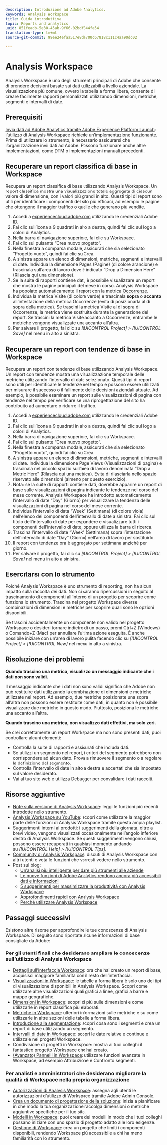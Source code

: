 ```yaml
---
description: Introduzione ad Adobe Analytics.
keywords: Analysis Workspace
title: Guida introduttiva
topic: Reports and analytics
uuid: 851feadb-5e30-45ab-9f66-02bdf844fa54
translation-type: tm+mt
source-git-commit: 99ee24efaa517e8da700c67818c111c4aa90dc02

---
```



# Analysis Workspace

Analysis Workspace è uno degli strumenti principali di Adobe che consente di prendere decisioni basate sui dati utilizzabili a livello aziendale. La visualizzazione più comune, ovvero la tabella a forma libera, consente di creare facilmente rapporti personalizzati utilizzando dimensioni, metriche, segmenti e intervalli di date.

## Prerequisiti

[Invia dati ad Adobe Analytics tramite Adobe Experience Platform Launch](/help/implement/implement-with-launch/validate-publish-prod.md): l’utilizzo di Analysis Workspace richiede un’implementazione funzionante. Prima di utilizzare lo strumento, è necessario assicurarsi che l’organizzazione invii dati ad Adobe. Possono funzionare anche altre implementazioni, come DTM o implementazioni manuali precedenti.

## Recuperare un report classifica di base in Workspace

Recupera un report classifica di base utilizzando Analysis Workspace. Un report classifica mostra una visualizzazione totale aggregata di ciascun valore di dimensione, con i valori più grandi in alto. Questi tipi di report sono utili per identificare i componenti del sito più efficaci, ad esempio le pagine che ottengono il maggior traffico o quelle che generano più vendite.

1. Accedi a [experiencecloud.adobe.com](https://experiencecloud.adobe.com) utilizzando le credenziali Adobe ID.
2. Fai clic sull’icona a 9 quadrati in alto a destra, quindi fai clic sul logo a colori di Analytics.
3. Nella barra di navigazione superiore, fai clic su Workspace.
4. Fai clic sul pulsante “Crea nuovo progetto”.
5. Nella finestra a comparsa modale, assicurati che sia selezionato “Progetto vuoto”, quindi fai clic su Crea.
6. A sinistra appare un elenco di dimensioni, metriche, segmenti e intervalli di date. Individua la dimensione Pages (Pagine) (di colore arancione) e trascinala sull’area di lavoro dove è indicato “Drop a Dimension Here” (Rilascia qui una dimensione).
7. Se la suite di rapporti contiene dati, è possibile visualizzare un report che mostra le pagine principali del mese in corso. Analysis Workspace ha popolato automaticamente il report con la metrica [Occorrenze](/help/components/c-variables/c-metrics/metrics-occurrences.md).
8. Individua la metrica Visite (di colore verde) e trascinala **sopra** o **accanto** all’intestazione della metrica Occorrenze (evita di posizionarla al di sopra della metrica). Se trascini la metrica Visite al di sopra di Occorrenze, la metrica viene sostituita durante la generazione del report. Se trascini la metrica Visite accanto a Occorrenze, entrambe le metriche vengono visualizzate una accanto all’altra.
9. Per salvare il progetto, fai clic su *[!UICONTROL Project] &gt; [!UICONTROL Save]* nel menu in alto a sinistra.

## Recuperare un report con tendenze di base in Workspace

Recupera un report con tendenze di base utilizzando Analysis Workspace. Un report con tendenze mostra una visualizzazione temporale delle metriche utilizzando l’intervallo di date selezionato. Questi tipi di report sono utili per identificare le tendenze nel tempo e possono essere utilizzati per misurare il successo o il fallimento delle decisioni aziendali attuate. Ad esempio, è possibile esaminare un report sulle visualizzazioni di pagina con tendenze nel tempo per verificare se una riprogettazione del sito ha contribuito ad aumentare o ridurre il traffico.

1. Accedi a [experiencecloud.adobe.com](https://experiencecloud.adobe.com) utilizzando le credenziali Adobe ID.
2. Fai clic sull’icona a 9 quadrati in alto a destra, quindi fai clic sul logo a colori di Analytics.
3. Nella barra di navigazione superiore, fai clic su Workspace.
4. Fai clic sul pulsante “Crea nuovo progetto”.
5. Nella finestra a comparsa modale, assicurati che sia selezionato “Progetto vuoto”, quindi fai clic su Crea.
6. A sinistra appare un elenco di dimensioni, metriche, segmenti e intervalli di date. Individua la dimensione Page Views (Visualizzazioni di pagina) e trascinala nel piccolo spazio sull’area di lavoro denominata “Drop a Metric Here” (Rilascia qui una metrica). Evita di rilasciarla nello spazio riservato alle dimensioni (almeno per questo esercizio).
7. Nota: se la suite di rapporti contiene dati, dovrebbe apparire un report di base sulle visualizzazioni di pagina indicante le tendenze nel corso del mese corrente. Analysis Workspace ha introdotto automaticamente l’intervallo di date “Day” (Giorno) per visualizzare la tendenza delle visualizzazioni di pagina nel corso del mese corrente.
8. Individua l’intervallo di data “Week” (Settimana) (di colore viola) nell’elenco dei componenti dell’intervallo di date a sinistra. Fai clic sul titolo dell’intervallo di date per espandere e visualizzare tutti i componenti dell’intervallo di date, oppure utilizza la barra di ricerca.
9. Trascina l’intervallo di date “Week” (Settimana) sopra l’intestazione dell’intervallo di date “Day” (Giorno) nell’area di lavoro per sostituirlo.
10. Il report con tendenze ora è aggregato per settimana anziché per giorno.
11. Per salvare il progetto, fai clic su *[!UICONTROL Project] &gt; [!UICONTROL Save]* nel menu in alto a sinistra.

## Esercitarsi con lo strumento

Poiché Analysis Workspace è uno strumento di reporting, non ha alcun impatto sulla raccolta dei dati. Non ci saranno ripercussioni in seguito al trascinamento di componenti all’interno di un progetto per scoprire come funziona lo strumento. Trascina nel progetto Workspace diverse combinazioni di dimensioni e metriche per scoprire quali sono le opzioni disponibili.

Se trascini accidentalmente un componente non valido nel progetto Workspace o desideri tornare indietro di un passo, premi Ctrl+Z (Windows) o Comando+Z (Mac) per annullare l’ultima azione eseguita. È anche possibile iniziare con un’area di lavoro pulita facendo clic su *[!UICONTROL Project] &gt; [!UICONTROL New]* nel menu in alto a sinistra.

## Risoluzione dei problemi

**Quando trascino una metrica, visualizzo un messaggio indicante che i dati non sono validi.**

Il messaggio indicante che i dati non sono validi significa che Adobe non può restituire dati utilizzando la combinazione di dimensioni e metriche utilizzate nel report. Ad esempio, due metriche posizionate una sopra all’altra non possono essere restituite come dati, in quanto non è possibile visualizzare due metriche in questo modo. Piuttosto, posiziona le metriche una accanto all’altra.

**Quando trascino una metrica, non visualizzo dati effettivi, ma solo zeri.**

Se crei correttamente un report Workspace ma non sono presenti dati, puoi controllare alcuni elementi:

* Controlla la suite di rapporti e assicurati che includa dati.
* Se utilizzi un segmento nel report, i criteri del segmento potrebbero non corrispondere ad alcun dato. Prova a rimuovere il segmento o a regolare la definizione del segmento.
* Controlla l’intervallo di date in alto a destra e accertati che sia impostato sul valore desiderato.
* Vai al tuo sito web e utilizza Debugger per convalidare i dati raccolti.

## Risorse aggiuntive

* [Note sulla versione di Analysis Workspace](/help/analyze/analysis-workspace/new-features-in-analysis-workspace.md): leggi le funzioni più recenti introdotte nello strumento.
* [Analysis Workspace su YouTube](https://www.youtube.com/playlist?list=PL2tCx83mn7GuNnQdYGOtlyCu0V5mEZ8sS): scopri come utilizzare la maggior parte delle funzioni di Analysis Workspace tramite questa ampia playlist.
* Suggerimenti interni ai prodotti: i suggerimenti della giornata, oltre a brevi video, vengono visualizzati occasionalmente nell’angolo inferiore destro di Analysis Workspace. Se questi suggerimenti vengono chiusi, possono essere recuperati in qualsiasi momento andando su *[!UICONTROL Help] &gt; [!UICONTROL Tips]*.
* [Community di Analysis Workspace](https://forums.adobe.com/community/experience-cloud/analytics-cloud/analytics/analysis-workspace): discuti di Analysis Workspace con altri utenti e vota le funzioni che vorresti vedere nello strumento.
* Post sul blog:
   * [Un’analisi più intelligente per dare più strumenti alle aziende](https://blogs.adobe.com/digitalmarketing/analytics/adobe-analytics-fall-2016-release-empowering-organizations-smarter-analysis/)
   * [Le nuove funzioni di Adobe Analytics rendono ancora più accessibili dati e informazioni](https://blogs.adobe.com/digitalmarketing/analytics/new-adobe-analytics-capabilities-make-powerful-insights-accessible/)
   * [5 suggerimenti per massimizzare la produttività con Analysis Workspace](https://blogs.adobe.com/digitalmarketing/analytics/5-tips-maximize-productivity-analysis-workspace/)
   * [Approfondimenti rapidi con Analysis Workspace](https://blogs.adobe.com/digitalmarketing/analytics/faster-insights-with-the-analysis-workspace/)
   * [Perché utilizzare Analysis Workspace](https://blogs.adobe.com/digitalmarketing/analytics/why-you-should-be-using-analysis-workspace-in-adobe-analytics/)

## Passaggi successivi

Esistono altre risorse per approfondire le tue conoscenze di Analysis Workspace. Di seguito sono riportate alcune informazioni di base consigliate da Adobe:

### Per gli utenti finali che desiderano ampliare le conoscenze sull’utilizzo di Analysis Workspace

* [Dettagli sull’interfaccia Workspace](/help/analyze/analysis-workspace/build-workspace-project/t-freeform-project.md): ora che hai creato un report di base, acquisisci maggiore familiarità con il resto dell’interfaccia.
* [Visualizzazioni in Workspace](visualizations/freeform-analysis-visualizations.md): le tabelle a forma libera è solo uno dei tipi di visualizzazione disponibili in Analysis Workspace. Scopri come utilizzare altre visualizzazioni quali grafici a linee, grafici a barre e mappe geografiche.
* [Dimensioni in Workspace](/help/analyze/analysis-workspace/components/dimensions/t-breakdown-fa.md): scopri di più sulle dimensioni e come utilizzarle in report classifica più elaborati.
* [Metriche in Workspace](/help/analyze/analysis-workspace/components/apply-create-metrics.md): ulteriori informazioni sulle metriche e su come utilizzarle in altre sezioni delle tabelle a forma libera.
* [Introduzione alla segmentazione](/help/analyze/analysis-workspace/components/t-freeform-project-segment.md): scopri cosa sono i segmenti e crea un report di base utilizzando un segmento.
* [Intervalli di date in Workspace](/help/analyze/analysis-workspace/components/calendar-date-ranges/calendar.md): scopri le date relative e continue e utilizzale nei progetti Workspace.
* Condivisione di progetti in Workspace: mostra ai tuoi colleghi il fantastico progetto Workspace che hai creato.
* [(Avanzato) Pannelli in Workspace](c-panels/panels.md): utilizzare funzioni avanzate in Workspace, ad esempio Attribuzione e Confronto segmenti.

### Per analisti e amministratori che desiderano migliorare la qualità di Workspace nella propria organizzazione

* [Autorizzazioni di Analysis Workspace](https://marketing.adobe.com/resources/help/en_US/mcloud/admin_getting_started.html): assegna agli utenti le autorizzazioni d’utilizzo di Workspace tramite Adobe Admin Console.
* [Crea un documento di progettazione della soluzione](/help/implement/prepare/solution-design.md): inizia a pianificare in che modo la tua organizzazione raccolga dimensioni o metriche aggiuntive specifiche per il tuo sito.
* [Modelli in Workspace](/help/analyze/analysis-workspace/build-workspace-project/starter-projects.md): puoi creare dei modelli in modo che i tuoi colleghi possano iniziare con uno spazio di progetto adatto alle loro esigenze.
* [Gestione di Workspace](curate-share/curate.md): crea un progetto che limiti i componenti disponibili, rendendo Workspace più accessibile a chi ha meno familiarità con lo strumento.
